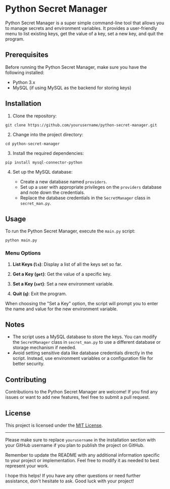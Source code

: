 
# Python Secret Manager

Python Secret Manager is a super simple command-line tool that allows you to manage secrets and environment variables. It provides a user-friendly menu to list existing keys, get the value of a key, set a new key, and quit the program.

## Prerequisites

Before running the Python Secret Manager, make sure you have the following installed:

- Python 3.x
- MySQL (if using MySQL as the backend for storing keys)

## Installation

1. Clone the repository:

```
git clone https://github.com/yourusername/python-secret-manager.git
```

2. Change into the project directory:

```
cd python-secret-manager
```

3. Install the required dependencies:

```
pip install mysql-connector-python
```

4. Set up the MySQL database:

   - Create a new database named `providers`.
   - Set up a user with appropriate privileges on the `providers` database and note down the credentials.
   - Replace the database credentials in the `SecretManager` class in `secret_man.py`.

## Usage

To run the Python Secret Manager, execute the `main.py` script:

```
python main.py
```

### Menu Options

1. **List Keys (`ls`)**: Display a list of all the keys set so far.

2. **Get a Key (`get`)**: Get the value of a specific key.

3. **Set a Key (`set`)**: Set a new environment variable.

4. **Quit (`q`)**: Exit the program.

When choosing the "Set a Key" option, the script will prompt you to enter the name and value for the new environment variable.

## Notes

- The script uses a MySQL database to store the keys. You can modify the `SecretManager` class in `secret_man.py` to use a different database or storage mechanism if needed.
- Avoid setting sensitive data like database credentials directly in the script. Instead, use environment variables or a configuration file for better security.

## Contributing

Contributions to the Python Secret Manager are welcome! If you find any issues or want to add new features, feel free to submit a pull request.

## License

This project is licensed under the [MIT License](LICENSE).

---

Please make sure to replace `yourusername` in the installation section with your GitHub username if you plan to publish the project on GitHub.

Remember to update the README with any additional information specific to your project or implementation. Feel free to modify it as needed to best represent your work.

I hope this helps! If you have any other questions or need further assistance, don't hesitate to ask. Good luck with your project!